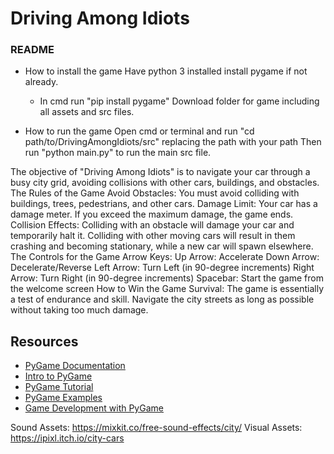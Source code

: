 
# Driving Among Idiots


### README


- How to install the game
  Have python 3 installed
  install pygame if not already.
  - In cmd run "pip install pygame"
  Download folder for game including all assets and src files.

- How to run the game
  Open cmd or terminal and run "cd path/to/DrivingAmongIdiots/src" replacing the path with your path
  Then run "python main.py" to run the main src file.


The objective of "Driving Among Idiots" is to navigate your car through a busy city grid, avoiding collisions with other cars, buildings, and obstacles.
The Rules of the Game
Avoid Obstacles: You must avoid colliding with buildings, trees, pedestrians, and other cars.
Damage Limit: Your car has a damage meter. If you exceed the maximum damage, the game ends.
Collision Effects: Colliding with an obstacle will damage your car and temporarily halt it. Colliding with other moving cars will result in them crashing and becoming stationary, while a new car will spawn elsewhere.
The Controls for the Game
Arrow Keys:
Up Arrow: Accelerate
Down Arrow: Decelerate/Reverse
Left Arrow: Turn Left (in 90-degree increments)
Right Arrow: Turn Right (in 90-degree increments)
Spacebar: Start the game from the welcome screen
How to Win the Game
Survival: The game is essentially a test of endurance and skill. Navigate the city streets as long as possible without taking too much damage.



## Resources

- [PyGame Documentation](https://www.pygame.org/docs/)
- [Intro to PyGame](https://realpython.com/pygame-a-primer/)
- [PyGame Tutorial](https://www.pygame.org/wiki/tutorials)
- [PyGame Examples](https://www.pygame.org/docs/ref/examples.html)
- [Game Development with PyGame](https://www.youtube.com/watch?v=VO8rTszcW4s&list=PLsk-HSGFjnaH5yghzu7PcOzm9NhsW0Urw)

Sound Assets:
https://mixkit.co/free-sound-effects/city/
Visual Assets:
https://ipixl.itch.io/city-cars
